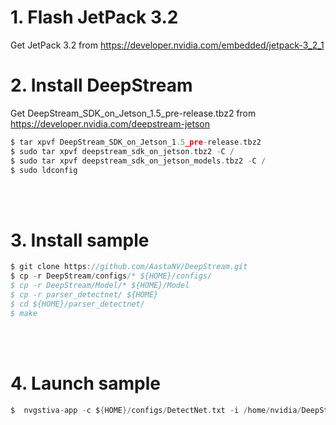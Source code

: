 # 1. Flash JetPack 3.2
Get JetPack 3.2 from https://developer.nvidia.com/embedded/jetpack-3_2_1
</br>

# 2. Install DeepStream
Get DeepStream_SDK_on_Jetson_1.5_pre-release.tbz2 from https://developer.nvidia.com/deepstream-jetson

```C
$ tar xpvf DeepStream_SDK_on_Jetson_1.5_pre-release.tbz2
$ sudo tar xpvf deepstream_sdk_on_jetson.tbz2 -C /
$ sudo tar xpvf deepstream_sdk_on_jetson_models.tbz2 -C /
$ sudo ldconfig
```

</br>
</br>

# 3. Install sample

```C
$ git clone https://github.com/AastaNV/DeepStream.git
$ cp -r DeepStream/configs/* ${HOME}/configs/
$ cp -r DeepStream/Model/* ${HOME}/Model
$ cp -r parser_detectnet/ ${HOME}
$ cd ${HOME}/parser_detectnet/
$ make
```

</br>
</br>

# 4. Launch sample

```C
$  nvgstiva-app -c ${HOME}/configs/DetectNet.txt -i /home/nvidia/DeepStream/Meeting_1212_cut.h264
```
